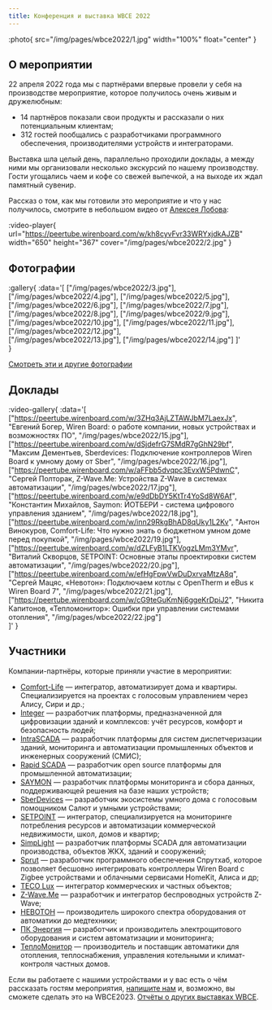 ```yaml
---
title: Конференция и выставка WBCE 2022
---
```


:photo{
    src="/img/pages/wbce2022/1.jpg"
    width="100%"
    float="center"
}

## О мероприятии

22 апреля 2022 года мы с партнёрами впервые провели у себя на производстве мероприятие, которое получилось очень живым и дружелюбным:

- 14 партнёров показали свои продукты и рассказали о них потенциальным клиентам;
- 312 гостей пообщались с разработчиками программного обеспечения, производителями устройств и интеграторами.

Выставка шла целый день, параллельно проходили доклады, а между ними мы организовали несколько экскурсий по нашему производству. Гости угощались чаем и кофе со свежей выпечкой, а на выходе их ждал памятный сувенир.

Рассказ о том, как мы готовили это мероприятие и что у нас получилось, смотрите в небольшом видео от [Алексея Лобова](https://t.me/Knoocker):

:video-player{
    url="https://peertube.wirenboard.com/w/kh8cyvFvr33WRYxjdkAJZB"
    width="650"
    height="367"
    cover="/img/pages/wbce2022/2.jpg"
}

## Фотографии

:gallery{
    :data='[
        ["/img/pages/wbce2022/3.jpg"],
        ["/img/pages/wbce2022/4.jpg"],
        ["/img/pages/wbce2022/5.jpg"],
        ["/img/pages/wbce2022/6.jpg"],
        ["/img/pages/wbce2022/7.jpg"],
        ["/img/pages/wbce2022/8.jpg"],
        ["/img/pages/wbce2022/9.jpg"],
        ["/img/pages/wbce2022/10.jpg"],
        ["/img/pages/wbce2022/11.jpg"],
        ["/img/pages/wbce2022/12.jpg"],       
        ["/img/pages/wbce2022/13.jpg"],
        ["/img/pages/wbce2022/14.jpg"]
    ]'    
}

[Смотреть эти и другие фотографии](https://drive.google.com/drive/folders/18EHG2zA7XhzQ-0Nb7y8gk-lykULspHGn?usp=sharing)

## Доклады

:video-gallery{
    :data='[
        ["https://peertube.wirenboard.com/w/3ZHq3AjLZTAWJbM7LaexJx", "Евгений Богер, Wiren Board: о работе компании, новых устройствах и возможностях ПО", "/img/pages/wbce2022/15.jpg"],
        ["https://peertube.wirenboard.com/w/dSjdefrG7SMdR7gGhN29bf", "Максим Дементьев, Sberdevices: Подключение контроллеров Wiren Board к умному дому от Sber", "/img/pages/wbce2022/16.jpg"],
        ["https://peertube.wirenboard.com/w/aFFbb5dvqpc3EvxW5PdwnC", "Сергей Полторак, Z-Wave.Me: Устройства Z-Wave в системах автоматизации", "/img/pages/wbce2022/17.jpg"],
        ["https://peertube.wirenboard.com/w/e9dDbDY5KtTr4YoSd8W6Af", "Константин Михайлов, Saymon: ЙОТБЕРИ - система цифрового управления зданием", "/img/pages/wbce2022/18.jpg"],
        ["https://peertube.wirenboard.com/w/inn29RkgBhAD8qUky1L2Kv", "Антон Винокуров, Comfort-Life: Что нужно знать о бюджетном умном доме перед покупкой", "/img/pages/wbce2022/19.jpg"],
        ["https://peertube.wirenboard.com/w/dZLFyB1LTKVogzLMm3YMvr", "Виталий Скворцов, SETPOINT: Основные этапы проектировки систем автоматизации", "/img/pages/wbce2022/20.jpg"],
        ["https://peertube.wirenboard.com/w/efHgFpwVwDuDxrvaMtzA8q", "Сергей Мацяс, «Невотон»: Подключаем котлы с OpenTherm и eBus к Wiren Board 7", "/img/pages/wbce2022/21.jpg"],
        ["https://peertube.wirenboard.com/w/cG9teGuKmNj6ggeKrDpiJ2", "Никита Капитонов, «Тепломонитор»: Ошибки при управлении системами отопления", "/img/pages/wbce2022/22.jpg"]        
    ]'
}

## Участники

Компании-партнёры, которые приняли участие в мероприятии:

- [Comfort-Life](https://comf.life/) — интегратор, автоматизирует дома и квартиры. Специализируется на проектах с голосовым управлением через Алису, Сири и др.;
- [Integer](https://www.integer-soft.ru/) — разработчик платформы, предназначенной для цифровизации зданий и комплексов: учёт ресурсов, комфорт и безопасность людей;
- [IntraSCADA](https://intrascada.com/ru/) — разработчик платформы для систем диспетчеризации зданий, мониторинга и автоматизации промышленных объектов и инженерных сооружений (СМИС);
- [Rapid SCADA](https://rapidscada.ru/) — разработчик open source платформы для промышленной автоматизации;
- [SAYMON](https://saymon.info/) — разработчик платформы мониторинга и сбора данных, поддерживающей решения на базе наших устройств;
- [SberDevices](https://sberdevices.ru/) — разработчик экосистемы умного дома с голосовым помощником Салют и умными устройствами;
- [SETPOINT](https://smartfulness.ru) — интегратор, специализируется на мониторинге потребления ресурсов и автоматизации коммерческой недвижимости, школ, домов и квартир;
- [SimpLight](https://simplight.ru/) — разработчик платформы SCADA для автоматизации производства, объектов ЖКХ, зданий и сооружений;
- [Sprut](https://sprut.ai/) — разработчик программного обеспечения Спрутхаб, которое позволяет бесшовно интегрировать контроллеры Wiren Board с Zigbee устройствами и облачными сервисами HomeKit, Алиса и др;
- [TECO Lux](http://tecolux.ru/) — интегратор коммерческих и частных объектов;
- [Z-Wave.Me](https://rus.z-wave.me/) — разработчик и интегратор беспроводных устройств Z-Wave;
- [НЕВОТОН](https://nevoton.ru/) — производитель широкого спектра оборудования от автоматики до медтехники;
- [ПК Энергия](https://ipce.ru/) — разработчик и производитель электрощитового оборудования и систем автоматизации и мониторинга;
- [ТеплоМонитор](https://teplomonitor.ru/) — производитель и поставщик автоматики для отопления, теплоснабжения, управления котельными и климат-контроля частных домов.

Если вы работаете с нашими устройствами и у вас есть о чём рассказать гостям мероприятия, [напишите нам](https://wirenboard.com/ru/pages/contacts/) и, возможно, вы сможете сделать это на WBCE2023. [Отчёты о других выставках WBCE](https://wirenboard.com/ru/contents/wbce).

